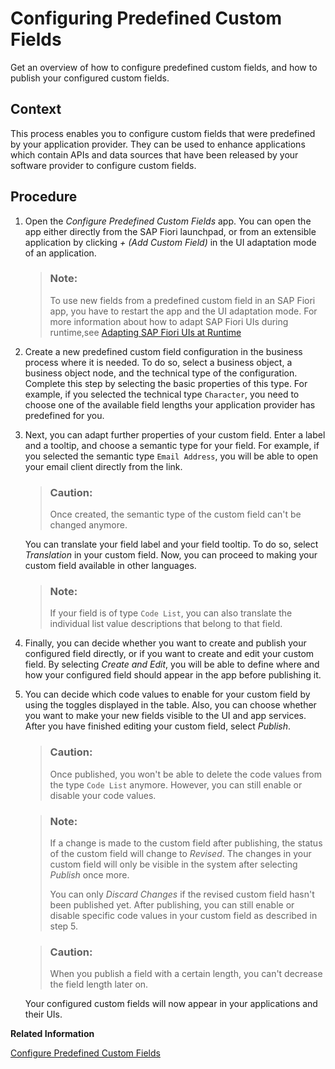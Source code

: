 <!-- loio0033cbc46b8847b9813fc480633d1d79 -->

# Configuring Predefined Custom Fields

Get an overview of how to configure predefined custom fields, and how to publish your configured custom fields.



## Context

This process enables you to configure custom fields that were predefined by your application provider. They can be used to enhance applications which contain APIs and data sources that have been released by your software provider to configure custom fields.



## Procedure

1.  Open the *Configure Predefined Custom Fields* app. You can open the app either directly from the SAP Fiori launchpad, or from an extensible application by clicking *+* *\(Add Custom Field\)* in the UI adaptation mode of an application.

    > ### Note:  
    > To use new fields from a predefined custom field in an SAP Fiori app, you have to restart the app and the UI adaptation mode. For more information about how to adapt SAP Fiori UIs during runtime,see [Adapting SAP Fiori UIs at Runtime](https://help.sap.com/viewer/3d99fdeadde04524bdd33d35f1e13777/Cloud/en-US/5c424437bf794f809087fdce391149f2.html)

2.  Create a new predefined custom field configuration in the business process where it is needed. To do so, select a business object, a business object node, and the technical type of the configuration. Complete this step by selecting the basic properties of this type. For example, if you selected the technical type `Character`, you need to choose one of the available field lengths your application provider has predefined for you.

3.  Next, you can adapt further properties of your custom field. Enter a label and a tooltip, and choose a semantic type for your field. For example, if you selected the semantic type `Email Address`, you will be able to open your email client directly from the link.

    > ### Caution:  
    > Once created, the semantic type of the custom field can't be changed anymore.

    You can translate your field label and your field tooltip. To do so, select *Translation* in your custom field. Now, you can proceed to making your custom field available in other languages.

    > ### Note:  
    > If your field is of type `Code List`, you can also translate the individual list value descriptions that belong to that field.

4.  Finally, you can decide whether you want to create and publish your configured field directly, or if you want to create and edit your custom field. By selecting *Create and Edit*, you will be able to define where and how your configured field should appear in the app before publishing it.

5.  You can decide which code values to enable for your custom field by using the toggles displayed in the table. Also, you can choose whether you want to make your new fields visible to the UI and app services. After you have finished editing your custom field, select *Publish*.

    > ### Caution:  
    > Once published, you won't be able to delete the code values from the type `Code List` anymore. However, you can still enable or disable your code values.

    > ### Note:  
    > If a change is made to the custom field after publishing, the status of the custom field will change to *Revised*. The changes in your custom field will only be visible in the system after selecting *Publish* once more.
    > 
    > You can only *Discard Changes* if the revised custom field hasn't been published yet. After publishing, you can still enable or disable specific code values in your custom field as described in step 5.

    > ### Caution:  
    > When you publish a field with a certain length, you can't decrease the field length later on.

    Your configured custom fields will now appear in your applications and their UIs.


**Related Information**  


[Configure Predefined Custom Fields](Configure_Predefined_Custom_Fields_0eaa01c.md)

